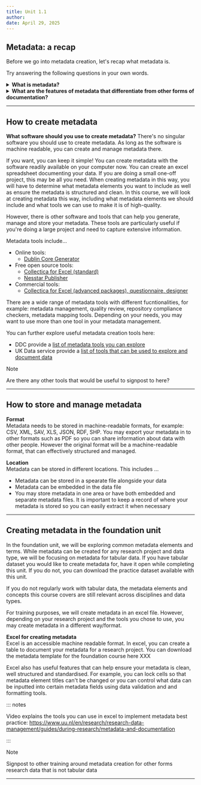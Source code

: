 ```yaml
---
title: Unit 1.1
author: 
date: April 29, 2025
---
```


## Metadata: a recap

Before we go into metadata creation, let's recap what metadata is.

Try answering the following questions in your own words.

<details>
<summary><b>What is metadata?</b></summary>
<p></p>
Metadata is a form of data documentation that describes data, giving us the context we need to understand and interpret the data. It is often called data about data 
</details>

<details>
<summary><b>What are the features of metadata that differentiate from other forms of documentation?</b></summary>
<p></p>
Unlike other forms of free-text documentation, metadata is machine readable documentation. To be machine readable, metadata needs to be:
- Structured 
- Created and stored in machine readable formats
  - For example: CSV, XML, SAV, XLS, JSON, RDF, SHP

By being machine readable, metadata is also machine actionable. This means we can search and filter metadata on sites such as data repositories and data catalogues.
</details>

---

## How to create metadata

**What software should you use to create metadata?**
There's no singular software you should use to create metadata. As long as the software is machine readable, you can create and manage metadata there. 

If you want, you can keep it simple! You can create metadata with the software readily available on your computer now. You can create an excel spreadsheet documenting your data. If you are doing a small one-off project, this may be all you need. When creating metadata in this way, you will have to determine what metadata elements you want to include as well as ensure the metadata is structured and clean. In this course, we will look at creating metadata this way, including what metadata elements we should include and what tools we can use to make it is of high-quality.

However, there is other software and tools that can help you generate, manage and store your metadata. These tools are particularly useful if you're doing a large project and need to capture extensive information.

Metadata tools include...

  - Online tools:
    - [Dublin Core Generator](https://nsteffel.github.io/dublin_core_generator/index.html)
  - Free open source tools:
    - [Collectica for Excel (standard)](https://www.colectica.com/software/colecticaforexcel/)
    - [Nesstar Publisher](https://www.ihsn.org/software/ddi-metadata-editor)
  - Commercial tools:
    - [Collectica for Excel (advanced packages), questionnaire, designer](https://www.colectica.com/software/)
   
There are a wide range of metadata tools with different fucntionalities, for example: metadata management, quality review, repository compliance checkers, metadata mapping tools. Depending on your needs, you may want to use more than one tool in your metadata management.

You can further explore useful metadata creation tools here: 
- DDC provide a [list of metadata tools you can explore](https://www.dcc.ac.uk/guidance/standards/metadata/tools)
- UK Data service provide a [list of tools that can be used to explore and document data](https://ukdataservice.ac.uk/help/exploring-data/uk-data-service-online-tools-for-exploring-data/)

>[!NOTE]
> Are there any other tools that would be useful to signpost to here?

---
## How to store and manage metadata

**Format**<br>
Metadata needs to be stored in machine-readable formats, for example: CSV, XML, SAV, XLS, JSON, RDF, SHP. You may export your metadata in to other formats such as PDF so you can share information about data with other people. However the original format will be a machine-readable format, that can effectively structured and managed.

**Location**<br>
Metadata can be stored in different locations. This includes ...
- Metadata can be stored in a spearate file alongside your data
- Metadata can be embedded in the data file
- You may store metadata in one area or have both embedded and separate metadata files. It is important to keep a record of where your metadata is stored so you can easily extract it when necessary

---

## Creating metadata in the foundation unit

In the foundation unit, we will be exploring common metadata elements and terms. While metadata can be created for any research project and data type, we will be focusing on metadata for tabular data. If you have tabular dataset you would like to create metadata for, have it open while completing this unit. If you do not, you can download the practice dataset available with this unit.

If you do not regularly work with tabular data, the metadata elements and concepts this course covers are still relevant across disciplines and data types.

For training purposes, we will create metadata in an excel file. However, depending on your research project and the tools you chose to use, you may create metadata in a different way/format.

**Excel for creating metadata**<br>
Excel is an accessible machine readable format. In excel, you can create a table to document your metadata for a research project. You can download the metadata template for the foundation course here XXX

Excel also has useful features that can help ensure your metadata is clean, well structured and standardised. For example, you can lock cells so that metadata element titles can't be changed or you can control what data can be inputted into certain metadata fields using data validation and and formatting tools.

::: notes

Video explains the tools you can use in excel to implement metadata best practice: https://www.uu.nl/en/research/research-data-management/guides/during-research/metadata-and-documentation

:::

>[!NOTE]
> Signpost to other training around metadata creation for other forms research data that is not tabular data 

---

